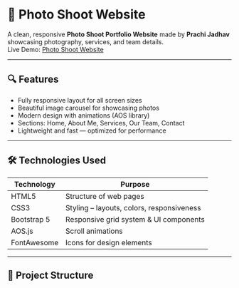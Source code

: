 # 📸 Photo Shoot Website

A clean, responsive **Photo Shoot Portfolio Website** made by **Prachi Jadhav** showcasing photography, services, and team details.  
Live Demo: [Photo Shoot Website](https://photoshoot-website-prachi.netlify.app/)

---

## 🔍 Features

- Fully responsive layout for all screen sizes  
- Beautiful image carousel for showcasing photos  
- Modern design with animations (AOS library)  
- Sections: Home, About Me, Services, Our Team, Contact  
- Lightweight and fast — optimized for performance  

---

## 🛠️ Technologies Used

| Technology | Purpose |
|------------|---------|
| HTML5 | Structure of web pages |
| CSS3 | Styling – layouts, colors, responsiveness |
| Bootstrap 5 | Responsive grid system & UI components |
| AOS.js | Scroll animations |
| FontAwesome | Icons for design elements |

---

## 📁 Project Structure
